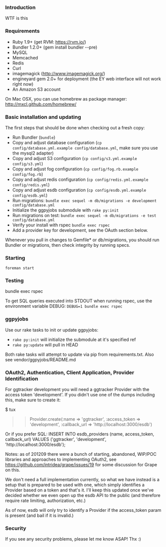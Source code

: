 ### Introduction

WTF is this


### Requirements

 * Ruby 1.9+ (get RVM: https://rvm.io/)
 * Bundler 1.2.0+ (gem install bundler --pre)
 * MySQL
 * Memcached
 * Redis
 * Curl
 * imagemagick (http://www.imagemagick.org/)
 * engineyard gem 2.0+ for deployment (the EY web interface will not work right now)
 * An Amazon S3 account
 
On Mac OSX, you can use homebrew as package manager: http://mxcl.github.com/homebrew/


### Basic installation and updating

The first steps that should be done when checking out a fresh copy:

 * Run Bundler (`bundle`)
 * Copy and adjust database configuration (`cp config/database.yml.example config/database.yml`, make sure you use the mysql2 adapter)
 * Copy and adjust S3 configuration (`cp config/s3.yml.example config/s3.yml`)
 * Copy and adjust fog configuration (`cp config/fog.rb.example config/fog.rb`)
 * Copy and adjust redis configuration (`cp config/redis.yml.example config/redis.yml`)
 * Copy and adjust esdb configuration (`cp config/esdb.yml.example config/esdb.yml`)
 * Run migrations: `bundle exec sequel -m db/migrations -e development config/database.yml`
 * Initialize the ggpyjobs submodule with `rake py:init`
 * Run migrations on test: `bundle exec sequel -m db/migrations -e test config/database.yml`
 * Verify your install with rspec `bundle exec rspec`
 * Add a provider key for development, see the OAuth section below.

Whenever you pull in changes to Gemfile* or db/migrations, you should run Bundler or migrations, then check integrity by running specs.


### Starting

`foreman start`


### Testing

bundle exec rspec

To get SQL queries executed into STDOUT when running rspec, use the environment variable DEBUG: `DEBUG=1 bundle exec rspec`



### ggpyjobs

Use our rake tasks to init or update ggpyjobs:

 * `rake py:init` will initialize the submodule at it's specified ref
 * `rake py:update` will pull in HEAD

Both rake tasks will attempt to update via pip from requirements.txt. Also see vendor/ggpyjobs/README.md



### OAuth2, Authentication, Client Application, Provider Identification

For ggtracker development you will need a ggtracker Provider with the access token 'development'. If you didn't use one of the dumps including this, make sure to create it:

$ tux
>> Provider.create(:name => 'ggtracker', :access_token => 'development', :callback_url => 'http://localhost:3000/esdb')

Or if you prefer SQL: 
INSERT INTO esdb_providers (name, access_token, callback_url) VALUES ('ggtracker', 'development', 'http://localhost:3000/esdb');

Notes: as of 201209 there were a bunch of starting, abandoned, WIP/POC libraries and approaches to implementing OAuth2, see https://github.com/intridea/grape/issues/19 for some discussion for Grape on this.

We don't need a full implementation currently, so what we have instead is a setup that is prepared to be used with one, which simply identifies a Provider based on a token and that's it. I'll keep this updated once we've decided whether we even open up the esdb API to the public (and therefore require rate limiting, authorization, etc.)

As of now, esdb will only try to identify a Provider if the access_token param is present (and bail if it is invalid.)


### Security

If you see any security problems, please let me know ASAP!  Thx :)
